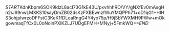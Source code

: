 $START$KdnKbpm6SOK9ldzL8acI73G1kE43U/pxvhhhRO/VY/gNXfEv0mAsgHn2/J99nwLMXKS10sayDmZB02dsKzFXBEwnzfWuYMQPPh71+oD1qG1+HIHS3ohjplwrzoDFFstC3KeK1fDLoaRngG4Y4yo75p/H9jSbYWXMH9PWw+mOkgowmaqTfCx0L0oNoinPXiKZLJ7UDgEFMH+MNyj+5FmkWQ==$END$
